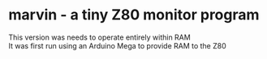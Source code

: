 # marvin - a tiny Z80 monitor program
This version was needs to operate entirely within RAM   
It was first run using an Arduino Mega to provide RAM to the Z80
